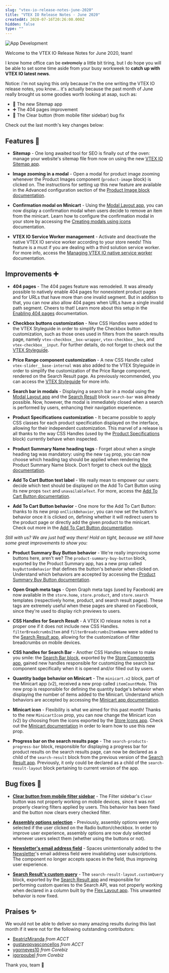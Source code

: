 ```yaml
---
slug: "vtex-io-release-notes-june-2020"
title: "VTEX IO Release Notes - June 2020"
createdAt: 2020-07-16T20:26:00.000Z
hidden: false
type: ""
---
```


![App Development](https://cdn.jsdelivr.net/gh/vtexdocs/dev-portal-content@main/images/vtex-io-release-notes-june-2020-0.png)

Welcome to the VTEX IO Release Notes for June 2020, team!

I know home office can be ~~extremely~~ a little bit tiring, but I do hope you will be able to set some time aside from your busy workweek to **catch up with VTEX IO latest news**.

Notice: i'm not saying this only because I'm the one writing the VTEX IO release notes, you know... it's actually because the past month of June really brought us some goodies worth looking at asap, such as:

- 🚀 The new Sitemap app
- ➕ The 404 pages improvement
- 🐛 The Clear button (from mobile filter sidebar) bug fix

Check out the last month's key changes below:

## Features  🚀

- **Sitemap** - One long awaited tool for SEO is finally out of the oven: manage your website's sitemap file from now on using the new [VTEX IO Sitemap app](https://vtex.io/docs/components/functional/vtex.store-sitemap/).

- **Image zooming in a modal** - Open a modal for product image zooming whenever the Product Images component (`product-image` block) is clicked on. The instructions for setting up this new feature are available in the Advanced configuration section of the [Product Image block documentation](https://vtex.io/docs/components/all/vtex.store-components/productimages/).

- **Confirmation modal on Minicart**  - Using the [Modal Layout app](https://vtex.io/docs/components/all/vtex.modal-layout/), you can now display a confirmation modal when users decide to remove an item from the minicart. Learn how to configure the confirmation modal in your store by accessing the [Creating modals using icons](https://vtex.io/docs/recipes/templates/creating-modals-using-icons/) documentation.

- **VTEX IO Service Worker management** - Activate and deactivate the native VTEX IO service worker according to your store needs! This feature is a must if you are dealing with a third solution service worker. For more info, access the [Managing VTEX IO native service worker](https://vtex.io/docs/recipes/store-management/deactivating-the-vtex-io-native-service-worker/) documentation.

## Improvements ➕

- **404 pages** - The 404 pages feature was remodeled. It was already possible to natively enable 404 pages for nonexistent product pages and for URLs that have more than one invalid segment. But in addition to that, you can now also allow 404 pages when URLs have a single invalid path segment. Cheers to that! Learn more about this setup in the [Enabling 404 pages](https://vtex.io/docs/recipes/store-management/enabling-404-pages/) documentation.  

- **Checkbox buttons customization**  - New CSS Handles were added to the VTEX Styleguide in order to simplify the Checkbox button customization, such as those ones used in filters from the search results page, namely `vtex-checkbox__box-wrapper`, `vtex-checkbox__box`, and `vtex-checkbox__input`. For further details, do not forget to check out the [VTEX Styleguide](https://styleguide.vtex.com/).

- **Price Range component customization**  - A new CSS Handle called `vtex-slider__base-internal` was also added to the VTEX Styleguide in order to simplify the customization of the Price Range component, rendered on the Search Result page. As previously recommended, you can access the [VTEX Styleguide](https://styleguide.vtex.com/) for more info.

- **Search bar in modals** -  Displaying a search bar in a modal using the [Modal Layout app](https://vtex.io/docs/components/all/vtex.modal-layout/) and the  [Search Result](https://vtex.io/docs/components/all/vtex.search-result/) block `search-bar` was already possible. Now, however, the modal is immediately closed when a search is performed by users, enhancing their navigation experience.

- **Product Specifications customization** - It became possible to apply CSS classes for each product specification displayed on the interface, allowing for their independent customization. This marvel of a release is all thanks to the way CSS Handles (used by the [Product Specifications](https://vtex.io/docs/components/all/vtex.store-components/productspecifications/) block) currently behave when inspected.

- **Product Summary Name heading tags**  - Forget about when a single heading tag was mandatory: using the new `tag` prop, you can now choose which heading tag should be applied when rendering the Product Summary Name block.  Don't forget to check out the [block documentation](https://vtex.io/docs/components/all/vtex.product-summary/product-summary-name/).

- **Add To Cart Button text label** - We really mean to empower our users: decide which text should be displayed on the Add To Cart Button using its new props `text` and `unavailableText`. For more, access the [Add To Cart Button documentation](https://vtex.io/docs/components/all/vtex.add-to-cart-button/).

- **Add To Cart Button behavior** - One more for the Add To Cart Button: thanks to its new prop `onClickBehavior`, you can now set the button's behavior once it is clicked on, defining whether it will redirect users to the product page or directly add the given product to the minicart.  Check out more in the [Add To Cart Button documentation](https://vtex.io/docs/components/all/vtex.add-to-cart-button/).

*Still with us? We are just half way there! Hold on tight, because we still have some great improvements to show you:*

- **Product Summary Buy Button behavior** - We're really improving some buttons here, aren't we? The `product-summary-buy-button` block, exported by the Product Summary app, has a new prop called `buyButtonBehavior` that defines the button's behavior when clicked on. Understand which behaviors are accepted by accessing the [Product Summary Buy Button documentation](https://vtex.io/docs/components/all/vtex.product-summary/product-summary-buy-button/).

- **Open Graph meta tags** -  Open Graph meta tags (used by Facebook) are now available in the `store.home`, `store.product`, and `store.search` templates (respectively home, product, and search result pages). These tags are extremely useful when these pages are shared on Facebook, since they're used to display rich previews to users.

- **CSS Handles for Search Result** - A VTEX IO release notes is not a proper one if it does not include new CSS Handles. `filterBreadcrumbsItem` and `filterBreadcrumbsItemName` were added to the [Search Result app](https://vtex.io/docs/components/all/vtex.search-result/), allowing for the customization of filter breadcrumbs on mobile devices.

- **CSS handles for Search Bar** - Another CSS Handles release to make you smile: the [Search Bar block](https://vtex.io/docs/components/all/vtex.store-components/searchbar/), exported by the [Store Components app](https://vtex.io/docs/components/all/vtex.store-components@3.119.6/), gained new handles responsible for customizing the search bar component specifically when it is opened and/or filled out by users.

- **Quantity badge behavior on Minicart** - The `minicart.v2` block, part of the Minicart app (v2), received a new prop called `itemCountMode`. This new prop is responsible for defining the quantity badge's behavior when displaying the number of items added to the Minicart.  Understand which behaviors are accepted by accessing the [Minicart app documentation](https://vtex.io/docs/components/all/vtex.minicart/).

- **Minicart icon** - Flexibility is what we aimed for this past month! Thanks to the new `MinicartIcon` prop, you can now change the Minicart icon (v2) by choosing from the icons exported by the [Store Icons app](https://vtex.io/docs/components/all/vtex.store-icons/). Check out the [Minicart documentation](https://vtex.io/docs/components/all/vtex.minicart/) in order to learn how to use this new prop.

- **Progress bar on the search results page** - The `search-products-progress-bar` block, responsible for displaying a progress bar for product results on the search results page, can now be declared as a child of the `search-result` block from the previous version of the [Search Result app](https://vtex.io/docs/components/all/vtex.search-result/). Previously, it only could be declared as a child of the `search-result-layout` block pertaining to current version of the app.

## Bug fixes 🐛

- **[Clear button from mobile filter sidebar](https://github.com/vtex-apps/search-result/pull/376)** - The Filter sidebar's `Clear` button was not properly working on mobile devices, since it was not properly clearing filters applied by users. This behavior has been fixed and the button now clears every checked filter.  

- **[Assembly options selection](https://github.com/vtex-apps/product-customizer/pull/67)** - Previously, assembly options were only selected if the user clicked on the Radio button/checkbox. In order to improve user experience, assembly options are now duly selected whenever users select them (whether using the buttons or not).

- **[Newsletter's email address field](https://github.com/vtex-apps/store-components/pull/790)** - Spaces unintentionally added to the [Newsletter](https://vtex.io/docs/components/all/vtex.store-components@3.119.6/newsletter/)'s email address field were invalidating user subscriptions. The component no longer accepts spaces in the field, thus improving user experience.

- **[Search Result's custom query](https://github.com/vtex-apps/search-result/pull/359)**  - The `search-result-layout.customQuery` block, exported by the [Search Result app](https://vtex.io/docs/components/all/vtex.search-result/) and responsible for performing custom queries to the Search API, was not properly working when declared in a column built by the [Flex Layout app](https://vtex.io/docs/components/all/vtex.flex-layout/). This unwanted behavior is now fixed.

## Praises ✨

We would not be able to deliver so many amazing results during this last month if it were not for the following outstanding contributors:

- [BeatrizMiranda](https://github.com/BeatrizMiranda)  *from ACCT*
- [gustavopvasconcellos](https://github.com/gustavopvasconcellos) *from ACCT*
- [ygorneves10](https://github.com/ygorneves10) *from Corebiz*
- [igorpoubel](https://github.com/igorpoubel) *from Corebiz*

Thank you, team  💪
